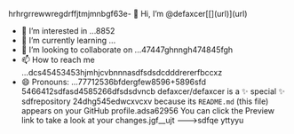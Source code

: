 hrhrgrrewwregdrffjtmjmnbgf63e- 👋 Hi, I’m @defaxcer[[[](url)](url)](url)
- 👀 I’m interested in ...8852
- 🌱 I’m currently learning ...
- 💞️ I’m looking to collaborate on ...47447ghnngh474845fgh
- 📫 How to reach me ...dcs45453453hjmhjcvbnnnasdfsdsdcdddrererfbccxz
- 😄 Pronouns: ...77712536bfdergfew8596+5896sfd
5466412sdfasd4585266dfsdsdvncb
defaxcer/defaxcer is a ✨ special ✨ sdfrepository 24dhg545edwcxvcxv
because its `README.md` (this file) appears on your GitHub profile.adsa62956
You can click the Preview link to take a look at your changes.jgf_[](url)_ujt
--->sdfqe
yttyyu
